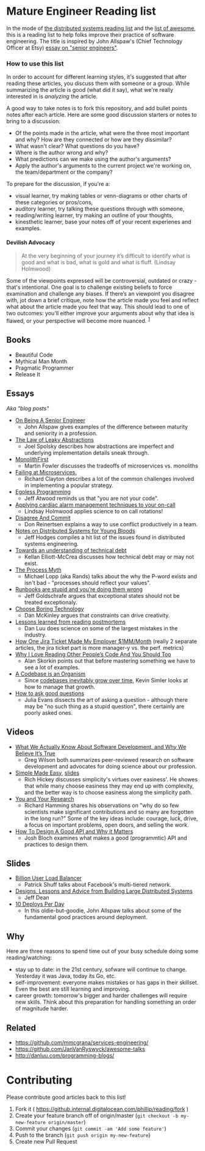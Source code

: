 # Mature Engineer Reading list

In the mode of [the distributed systems reading list](https://dancres.github.io/Pages/) and the [list of awesome](https://github.com/jnv/lists), this is a reading list to help folks improve their practice of software engineering. The title is inspired by John Allspaw's (Chief Technology Officer at Etsy) [essay on "senior engineers"](http://www.kitchensoap.com/2012/10/25/on-being-a-senior-engineer/).

### How to use this list

In order to account for different learning styles, it's suggested that after reading these articles, you discuss them with someone or a group. While summarizing the article is good (what did it say), what we're really interested in is _analyzing_ the article.

A good way to take notes is to fork this repository, and add bullet points notes after each article. Here are some good discussion starters or notes to bring to a discussion:

* Of the points made in the article, what were the three most important and why? How are they connected or how are they dissimilar?
* What wasn't clear? What questions do you have?
* Where is the author wrong and why?
* What predictions can we make using the author's arguments?
* Apply the author's arguments to the current project we're working on, the team/department or the company?

To prepare for the discussion, if you're a:
* visual learner, try making tables or venn-diagrams or other charts of these categories or pros/cons,
* auditory learner, try talking these questions through with someone,
* reading/writing learner, try making an outline of your thoughts,
* kinesthetic learner, base your notes off of your recent experienes and examples.

#### Devilish Advocacy

> At the very beginning of your journey it’s difficult to identify what is good and what is bad, what is gold and what is fluff. (Lindsay Holmwood)

Some of the viewpoints expressed will be controversial, outdated or crazy - that's intentional. One goal is to challenge existing beliefs to force examination and challenge any biases. If there’s an viewpoint you disagree with, jot down a brief critique, note how the article made you feel and reflect what about the article made you feel that way. This should lead to one of two outcomes: you'll either improve your arguments about why that idea is flawed, or your perspective will become more nuanced. <sup>[1](http://fractio.nl/2014/09/19/not-a-promotion-a-career-change/#self-education)</sup>

## Books
* Beautiful Code
* Mythical Man Month
* Pragmatic Programmer
* Release It

## Essays

_Aka "blog posts"_

* [On Being A Senior Engineer](http://www.kitchensoap.com/2012/10/25/on-being-a-senior-engineer/)
  * John Allspaw gives examples of the difference between maturity and seniority in a profession.
* [The Law of Leaky Abstractions](http://www.joelonsoftware.com/articles/LeakyAbstractions.html)
  * Joel Spolsky describes how abstractions are imperfect and underlying implementation details sneak through.
* [MonolithFirst](http://martinfowler.com/bliki/MonolithFirst.html)
  * Martin Fowler discusses the tradeoffs of microservices vs. monoliths
* [Failing at Microservices.](https://rclayton.silvrback.com/failing-at-microservices)
  * Richard Clayton describes a lot of the common challenges involved in implementing a popular strategy.
* [Egoless Programming](http://blog.codinghorror.com/egoless-programming-you-are-not-your-job/)
  * Jeff Atwood reminds us that "you are not your code".
* [Applying cardiac alarm management techniques to your on-call](http://fractio.nl/2014/08/26/cardiac-alarms-and-ops/)
  * Lindsay Holmwood applies science to on call rotations!
* [Disagree And Commit](http://electronicdesign.com/energy/disagree-and-commit-risk-conflict-teams)
  * Don Reinertsen explains a way to use conflict productively in a team.
* [Notes on Distributed Systems for Young Bloods](https://www.somethingsimilar.com/2013/01/14/notes-on-distributed-systems-for-young-bloods/)
  * Jeff Hodges compiles a hit list of the issues found in distributed systems engineering.
* [Towards an understanding of technical debt](http://laughingmeme.org/2016/01/10/towards-an-understanding-of-technical-debt/)
  * Kellan Elliott-McCrea discusses how technical debt may or may not exist.
* [The Process Myth](http://randsinrepose.com/archives/the-process-myth/)
  * Michael Lopp (aka Rands) talks about the why the P-word exists and isn't bad - "processes should reflect your values".
* [Runbooks are stupid and you’re doing them wrong](http://holyhandgrenade.org/blog/2011/08/runbooks-are-stupid-and-youre-doing-them-wrong/)
  * Jeff Goldschrafe argues that exceptional states should not be treated exceptionaly.
* [Choose Boring Technology](http://mcfunley.com/choose-boring-technology)
  * Dan McKinley argues that constraints can drive creativity.
* [Lessons learned from reading postmortems](http://danluu.com/postmortem-lessons/)
  * Dan Luu does science on some of the largest mistakes in the industry.
* [How One Jira Ticket Made My Employer $1MM/Month](https://medium.com/javascript-scene/how-one-jira-ticket-made-my-employer-1mm-month-7-metrics-that-actually-matter-ffb5b2376a6b) (really 2 separate articles, the jira ticket part is more manager-y vs. the perf. metrics)
* [Why I Love Reading Other People’s Code And You Should Too](http://www.skorks.com/2010/05/why-i-love-reading-other-peoples-code-and-you-should-too/)
  * Alan Skorkin points out that before mastering something we have to see a lot of examples.
* [A Codebase is an Organism](http://www.meltingasphalt.com/a-codebase-is-an-organism/)
  *  Since [codebases inevitably grow over time](https://www.computer.org/csdl/mags/so/2015/02/mso2015020010.pdf), Kevin Simler looks at how to manage that growth.
* [How to ask good questions](http://jvns.ca/blog/good-questions/)
  * Julia Evans dissects the art of asking a question - although there may be "no such thing as a stupid question", there certainly are poorly asked ones.

## Videos

* [What We Actually Know About Software Development, and Why We Believe It’s True](https://vimeo.com/9270320)
  * Greg Wilson both summarizes peer-reviewed research on software development and advocates for doing science about our profession.
* [Simple Made Easy](http://www.infoq.com/presentations/Simple-Made-Easy), [slides](https://github.com/matthiasn/talk-transcripts/tree/master/Hickey_Rich/SimpleMadeEasy)
  * Rich Hickey discusses simplicity's virtues over easiness'. He showes that while many choose easiness they may end up with complexity, and the better way is to choose easiness along the simplicity path.
* [You and Your Research](https://www.youtube.com/watch?v=a1zDuOPkMSw)
  * Richard Hamming shares his observations on "why do so few scientists make significant contributions and so many are forgotten in the long run?" Some of the key ideas include: courage, luck, drive, a focus on important problems, open doors, and selling the work.
* [How To Design A Good API and Why it Matters](https://www.youtube.com/watch?v=aAb7hSCtvGw)
  * Josh Bloch examines what makes a good (programmtic) API and practices to design them.

## Slides

* [Billion User Load Balancer](https://www.usenix.org/sites/default/files/conference/protected-files/srecon15europe_slides_shuff.pdf)
  * Patrick Shuff talks about Facebook's multi-tiered network.
* [Designs, Lessons and Advice from Building Large Distributed Systems](http://www.slideshare.net/xlight/google-designs-lessons-and-advice-from-building-large-distributed-systems/24-Numbers_Everyone_Should_KnowL1_cache)
  * Jeff Dean
* [10 Deploys Per Day](http://www.slideshare.net/jallspaw/10-deploys-per-day-dev-and-ops-cooperation-at-flickr)
  * In this oldie-but-goodie, John Allspaw talks about some of the fundamental good practices around deployment.

## Why

Here are three reasons to spend time out of your busy schedule doing some reading/watching:

* stay up to date: in the 21st century, sofware will continue to change. Yesterday it was Java, today its Go, etc.
* self-improvement: everyone makes mistakes or has gaps in their skillset. Even the best are still learning and improving.
* career growth: tomorrow's bigger and harder challenges will require new skills. Think about this preparation for handling something an order of magnitude harder.

## Related

* https://github.com/mmcgrana/services-engineering/
* https://github.com/JanVanRyswyck/awesome-talks
* http://danluu.com/programming-blogs/

# Contributing

Please contribute good articles back to this list!

1. Fork it ( https://github.internal.digitalocean.com/phillip/reading/fork )
2. Create your feature branch off of origin/master (`git checkout -b my-new-feature origin/master`)
3. Commit your changes (`git commit -am 'Add some feature'`)
4. Push to the branch (`git push origin my-new-feature`)
5. Create new Pull Request
